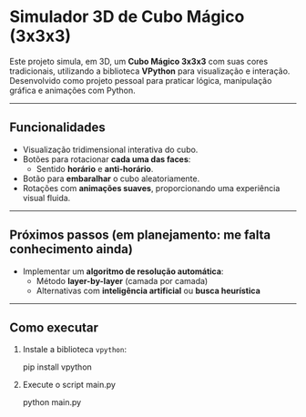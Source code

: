 # Simulador 3D de Cubo Mágico (3x3x3)

Este projeto simula, em 3D, um **Cubo Mágico 3x3x3** com suas cores tradicionais, utilizando a biblioteca **VPython** para visualização e interação. Desenvolvido como projeto pessoal para praticar lógica, manipulação gráfica e animações com Python.

---

## Funcionalidades

- Visualização tridimensional interativa do cubo.
- Botões para rotacionar **cada uma das faces**:
  - Sentido **horário** e **anti-horário**.
- Botão para **embaralhar** o cubo aleatoriamente.
- Rotações com **animações suaves**, proporcionando uma experiência visual fluida.

---

## Próximos passos (em planejamento: me falta conhecimento ainda)

- Implementar um **algoritmo de resolução automática**:
  - Método **layer-by-layer** (camada por camada)
  - Alternativas com **inteligência artificial** ou **busca heurística**

---

## Como executar

1. Instale a biblioteca `vpython`:
   
   pip install vpython

2. Execute o script main.py

   python main.py

